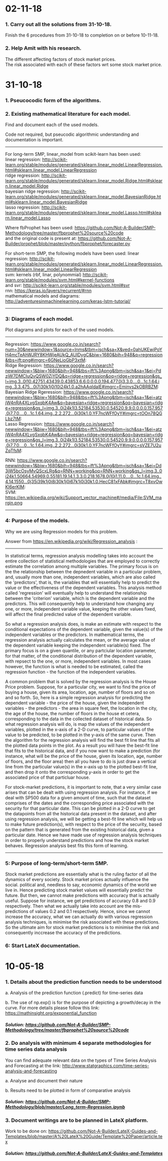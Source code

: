 # 02-11-18

### 1. Carry out all the solutions from 31-10-18.

Finish the 6 procedures from 31-10-18 to completion on or before 10-11-18.  

### 2. Help Amit with his research.

The different affecting factors of stock market prices.  
The risk associated with each of these factors wrt some stock market price.  

# 31-10-18

### 1. Pseucocodic form of the algorithms.

### 2. Existing mathematical literature for each model.

Find and document each of the used models.

Code not required, but pseucodic algorithmic understanding and documentation is important.  

------------------------------------------------------------------------------------------------------------------------------

For long-term SMP, linear_model from scikit-learn has been used:  
linear regression: http://scikit-learn.org/stable/modules/generated/sklearn.linear_model.LinearRegression.html#sklearn.linear_model.LinearRegression  
ridge regression: http://scikit-learn.org/stable/modules/generated/sklearn.linear_model.Ridge.html#sklearn.linear_model.Ridge  
bayesian ridge regression: http://scikit-learn.org/stable/modules/generated/sklearn.linear_model.BayesianRidge.html#sklearn.linear_model.BayesianRidge  
lasso regression: http://scikit-learn.org/stable/modules/generated/sklearn.linear_model.Lasso.html#sklearn.linear_model.Lasso  

Where fbProphet has been used: https://github.com/Not-A-Builder/SMP-Methodology/tree/master/fbprophet%20source%20code  
and the original code is present at: https://github.com/Not-A-Builder/prophet/blob/master/python/fbprophet/forecaster.py  

For short-term SMP, the following models have been used:
linear regression: http://scikit-learn.org/stable/modules/generated/sklearn.linear_model.LinearRegression.html#sklearn.linear_model.LinearRegression  
svm: kernels (rbf, linar, polynommial) http://scikit-learn.org/stable/modules/svm.html#kernel-functions  
and svr: http://scikit-learn.org/stable/modules/svm.html#svr  
rnn: https://keras.io/layers/recurrent/#rnn  
mathematical models and diagrams: http://adventuresinmachinelearning.com/keras-lstm-tutorial/  

------------------------------------------------------------------------------------------------------------------------------

### 3: Diagrams of each model.

Plot diagrams and plots for each of the used models.

------------------------------------------------------------------------------------------------------------------------------

Regression: https://www.google.co.in/search?num=30&newwindow=1&source=lnms&tbm=isch&sa=X&ved=0ahUKEwjPoYH4mcTeAhWJRY8KHWjeAUkQ_AUIDygC&biw=1680&bih=948&q=regression&tbs=ift:png#imgrc=6GNeLioGbP3xtM:  
Ridge Regression: https://www.google.co.in/search?newwindow=1&biw=1680&bih=948&tbs=ift%3Apng&tbm=isch&sa=1&ei=PdzjW7DMCIuQvQSW0ZjYDQ&q=ridge+regression&oq=ridge+regression&gs_l=img.3..0l10.42751.43439.0.43853.6.6.0.0.0.0.194.477.0j3.3.0....0...1c.1.64.img..3.3.475...0i7i30k1j0i10i24k1.0.a2hAAqIdalE#imgrc=Eminvs2kOBRBZM:  
Bayesian Ridge Rgeression: https://www.google.co.in/search?newwindow=1&biw=1680&bih=948&tbs=ift%3Apng&tbm=isch&sa=1&ei=atzjW4nRA4XLvgSxqbK4Aw&q=bayesian+ridge+regression&oq=bayesian+ridge+regression&gs_l=img.3..0i24k1l3.52184.53530.0.54520.9.9.0.0.0.0.157.957.0j7.7.0....0...1c.1.64.img..2.2.272...0i30k1.0.YF7ncWFfOyY#imgrc=tOOn78QGLbz7tM:  
Lasso Regression: https://www.google.co.in/search?newwindow=1&biw=1680&bih=948&tbs=ift%3Apng&tbm=isch&sa=1&ei=atzjW4nRA4XLvgSxqbK4Aw&q=bayesian+ridge+regression&oq=bayesian+ridge+regression&gs_l=img.3..0i24k1l3.52184.53530.0.54520.9.9.0.0.0.0.157.957.0j7.7.0....0...1c.1.64.img..2.2.272...0i30k1.0.YF7ncWFfOyY#imgrc=sVZE7U2uZqTfsM:  

RNN: https://www.google.co.in/search?newwindow=1&biw=1680&bih=948&tbs=ift%3Apng&tbm=isch&sa=1&ei=Dd3jW5bcOsyMvQScxLRg&q=RNN+working&oq=RNN+working&gs_l=img.3..0i24k1.50664.54969.0.55181.19.14.1.3.3.0.218.1678.0j10j1.11.0....0...1c.1.64.img..4.14.1550...0j35i39k1j0i8i30k1j0i67k1j0i30k1.0.HecC81xFAbk#imgrc=T8xvOwKI6erKlM:  
SVM: https://en.wikipedia.org/wiki/Support_vector_machine#/media/File:SVM_margin.png  

------------------------------------------------------------------------------------------------------------------------------

### 4: Purpose of the models.

Why we are using Regression models for this problem.

Answer from https://en.wikipedia.org/wiki/Regression_analysis :  

------------------------------------------------------------------------------------------------------------------------------

In statistical terms, regression analysis modelling takes into account the entire collection of statistical methodologies that are employed to correctly estimate the correlation among multiple variables. The primary focus is on the the relationship between the depnedent variable in a particular problem, and, usually more than one, independent variables, which are also called the 'predictors', that is, the variables that will essentially help to predict the value or the effectiveness of the dependent variables. This analysis method called 'regression' will eventually help to understand the relationship between the 'criterion' variable, which is the dependent variable and the predictors. This will consequently help to understand how changing any one, or more, independent variable value, keeping the other values fixed, will affect the final predicted value of the dependent variable.  

So what a regression analysis does, is make an estimate with respect to the conditional expectations of the dependent variable, given the value(s) of the independent variables or the predictors. In mathematical terms, the regression analysis 
actually calculates the mean, or the average value of the dependent variable keeping the independent variable(s) fixed. The primary focus is on a given quantile, or any partciular location parameter, for that matter, of the conditional distribution of the dependent variable, with repsect to the one, or more, independent variables. In most cases however, the function is what is needed to be estimated, called the regression function - the function of the independent variables. 

A common problem that is solved by the regression analysis is the House Price problem. Suppose, for a particular city, we want to find the price of buying a house, given its area, location, age, number of floors and so on and so forth. So, here is a simple regression analysis for predicting the dependent variable - the price of the house, given the independent variables - the predictors - the area in square feet, the location in the city, the age of the house, the number of floors in the house et cetera, corresponding to the data in the collected dataset of historical data. So what regression analysis will do, is map the values of the independent variables, plotted in the x-axis of a 2-D curve, to particular values of the value to be predicted, to be plotted in the y-axis of the same curve. Then the algorithm for the regression analysis will find the best fit line that fits all the plotted data points in the plot. As a result you will have the best-fit line that fits to the historical data, and if you now want to make a prediction (for instance, what will be the price of the house, given its location, age, number of floors, and the floor area) then all you have to do is just draw a vertical line from the particular value(s) in the x-axis up to the plotted best-fit line, and then drop it onto the corresponding y-axis in order to get the associated price of that particluar house.  

For stock-market predictions, it is important to note, that a very similar case arises that can be  dealt with using regression analysis. For instance, if we deal with SP500 data for a given amount of time, such that the dataset comprises of the dates and the corresponding price associated with the security for that particular date. This can be plotted in a 2-D curve to get the datapoints from all the historical data present in the dataset, and after using regression analysis, we will be getting a best-fit line which will help us to make future prediction(s), with respect to the price of the security, based on the pattern that is generated from the existing historical data, given a particular date. Hence we have made use of regression analysis techniques in order to properly understand predictions and how the stock market behaves. Regression analysis best fits this form of learning.

------------------------------------------------------------------------------------------------------------------------------

### 5: Purpose of long-term/short-term SMP.

Stock market predictions are essentially what is the ruling factor of all the dynamics of every society. Stock market prices actually influence the social. political and, needless to say, economic dynamics of the world we live in. Hence predicting stock market values will essentially predict the future. But then, we cannot make predictions with accuracy that is actually useful. Suppose for instance, we get predictions of accuracy 0.8 and 0.9 respectively. Then what we actually take into account are the mis-predictions of values 0.2 and 0.1 respectively. Hence, since we cannot increase the accuracy, what we can actually do with various regression analysis techniques, is minimise the risk associated with these predictions. So the ultimate aim for stock market predictions is to minimise the risk and consequently inccrease the accuracy of the predictions.

### 6: Start LateX documentation.

# 10-05-18

### 1. Details about the prediction function needs to be understood

a. Analysis of the prediction function (.predict) for time-series data
    
b. The use of np.exp() is for the purpose of depicting a growth/decay in the curve. For more details please follow this link: https://mathinsight.org/exponential_function

##### Solution: https://github.com/Not-A-Builder/SMP-Methodology/tree/master/fbprophet%20source%20code

### 2. Do analysis with minimum 4 separate methodologies for time series data analysis

You can find adequate relevant data on the types of Time Series Analysis and Forecasting at the link: http://www.statgraphics.com/time-series-analysis-and-forecasting

a. Analyse and document their nature
    
b. Results need to be plotted in form of comparative analysis

##### Solution: https://github.com/Not-A-Builder/SMP-Methodology/blob/master/Long_term-Regression.ipynb

### 3. Document writings are to be planned in LateX platform.

Work to be done on: https://github.com/Not-A-Builder/LateX-Guides-and-Templates/blob/master/A%20LateX%20Guide/Template%20Paper/article.tex

##### Solution: https://github.com/Not-A-Builder/LateX-Guides-and-Templates



